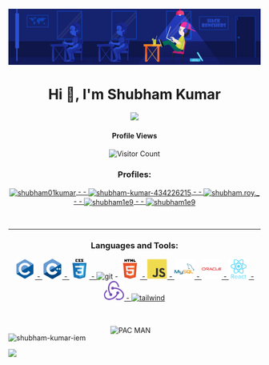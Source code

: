 ![poster](https://github.com/Shubham-kumar-iem/Shubham-kumar-iem/blob/main/linkedinbg.jpeg)
<h1 align="center">Hi 👋, I'm Shubham Kumar</h1>

<p align="center">
  <a href="https://github.com/DenverCoder1/readme-typing-svg"><img src="https://readme-typing-svg.herokuapp.com?font=Time+New+Roman&color=%23C8BE25&size=25&center=true&vCenter=true&width=600&height=100&lines=Frontend+Developer;Problem+solver;"></a>
</p>

  <p align="center">
    <h4 align="center" width="100%">Profile Views</h4>
      <p align="center">
      <img src="https://profile-counter.glitch.me/{Shubham1e9}/count.svg" alt="Visitor Count" />
  </p>
</p>


<h3 align="center">Profiles:</h3>
<p align="center">
<a href="https://twitter.com/shubham01kumar" target="blank"><img align="center" src="https://raw.githubusercontent.com/rahuldkjain/github-profile-readme-generator/master/src/images/icons/Social/twitter.svg" alt="shubham01kumar" height="30" width="40" />    -    - </a>
<a href="https://linkedin.com/in/shubham1e9" target="blank"><img align="center" src="https://raw.githubusercontent.com/rahuldkjain/github-profile-readme-generator/master/src/images/icons/Social/linked-in-alt.svg" alt="shubham-kumar-434226215" height="30" width="40" /> -  - </a>
<a href="https://instagram.com/shubham.roy._" target="blank"><img align="center" src="https://raw.githubusercontent.com/rahuldkjain/github-profile-readme-generator/master/src/images/icons/Social/instagram.svg" alt="shubham.roy._" height="30" width="40" />    -   - </a>
<a href="https://www.leetcode.com/shubham1e9" target="blank"><img align="center" src="https://raw.githubusercontent.com/rahuldkjain/github-profile-readme-generator/master/src/images/icons/Social/leet-code.svg" alt="shubham1e9" height="30" width="40" /> - - </a>
<a href="https://auth.geeksforgeeks.org/user/shubham1e9" target="blank"><img align="center" src="https://raw.githubusercontent.com/rahuldkjain/github-profile-readme-generator/master/src/images/icons/Social/geeks-for-geeks.svg" alt="shubham1e9" height="30" width="40" /></a>
</p>
<br/>
<hr/>
<h3 align="center">Languages and Tools:</h3>
<p align="center"> <a href="https://www.cprogramming.com/" target="_blank" rel="noreferrer"> <img src="https://raw.githubusercontent.com/devicons/devicon/master/icons/c/c-original.svg" alt="c" width="40" height="40"/> - </a> <a href="https://www.w3schools.com/cpp/" target="_blank" rel="noreferrer"> <img src="https://raw.githubusercontent.com/devicons/devicon/master/icons/cplusplus/cplusplus-original.svg" alt="cplusplus" width="40" height="40"/> -  </a> <a href="https://www.w3schools.com/css/" target="_blank" rel="noreferrer"> <img src="https://raw.githubusercontent.com/devicons/devicon/master/icons/css3/css3-original-wordmark.svg" alt="css3" width="40" height="40"/> - </a> <img src="https://www.vectorlogo.zone/logos/git-scm/git-scm-icon.svg" alt="git" width="40" height="40"/> -  </a> <a href="https://www.w3.org/html/" target="_blank" rel="noreferrer"> <img src="https://raw.githubusercontent.com/devicons/devicon/master/icons/html5/html5-original-wordmark.svg" alt="html5" width="40" height="40"/> - </a>  <a href="https://developer.mozilla.org/en-US/docs/Web/JavaScript" target="_blank" rel="noreferrer"> <img src="https://raw.githubusercontent.com/devicons/devicon/master/icons/javascript/javascript-original.svg" alt="javascript" width="40" height="40"/> -  </a> <a href="https://www.mysql.com/" target="_blank" rel="noreferrer"> <img src="https://raw.githubusercontent.com/devicons/devicon/master/icons/mysql/mysql-original-wordmark.svg" alt="mysql" width="40" height="40"/>  - </a> <a href="https://www.oracle.com/" target="_blank" rel="noreferrer"> <img src="https://raw.githubusercontent.com/devicons/devicon/master/icons/oracle/oracle-original.svg" alt="oracle" width="40" height="40"/>  - </a> <a href="https://reactjs.org/" target="_blank" rel="noreferrer"> <img src="https://raw.githubusercontent.com/devicons/devicon/master/icons/react/react-original-wordmark.svg" alt="react" width="40" height="40"/> -  </a> <a href="https://redux.js.org" target="_blank" rel="noreferrer"> <img src="https://raw.githubusercontent.com/devicons/devicon/master/icons/redux/redux-original.svg" alt="redux" width="40" height="40"/> -  </a> <a href="https://tailwindcss.com/" target="_blank" rel="noreferrer"> <img src="https://www.vectorlogo.zone/logos/tailwindcss/tailwindcss-icon.svg" alt="tailwind" width="40" height="40"/> </a> </p>
<br/> <br/>
<img align="right" alt="PAC MAN" width="300" height="300" src="https://andrewmayneblog.files.wordpress.com/2023/03/maze_solution_pacman_pellets.gif?w=740&zoom=2">

<p><img align="center" src="https://github-readme-stats.vercel.app/api/top-langs?username=shubham-kumar-iem&show_icons=true&locale=en&layout=compact" alt="shubham-kumar-iem" /></p>



![](https://leetcard.jacoblin.cool/shubhamkumarcse?theme=light&font=Noto%20Sans%20Masaram%20Gondi&ext=contest)
